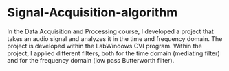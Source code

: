 # Signal-Acquisition-algorithm
In the Data Acquisition and Processing course, I developed a project that takes an audio signal and analyzes it in the time and frequency domain. The project is developed within the LabWindows CVI program.
Within the project, I applied different filters, both for the time domain (mediating filter) and for the frequency domain (low pass Butterworth filter).
